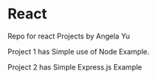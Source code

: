 # React
Repo for react Projects by Angela Yu

Project 1 has Simple use of Node Example.

Project 2 has Simple Express.js Example
 
